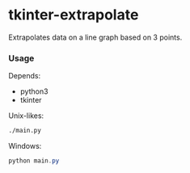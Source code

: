 # tkinter-extrapolate
Extrapolates data on a line graph based on 3 points.


### Usage

Depends:
- python3
- tkinter


Unix-likes:
```bash
./main.py
```

Windows:
```powershell
python main.py
```